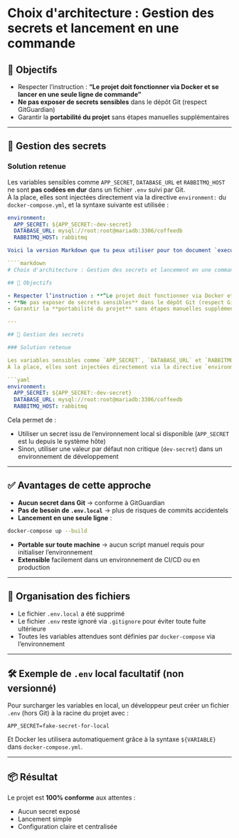 # Choix d'architecture : Gestion des secrets et lancement en une commande

## 🎯 Objectifs

- Respecter l’instruction : **“Le projet doit fonctionner via Docker et se lancer en une seule ligne de commande”**
- **Ne pas exposer de secrets sensibles** dans le dépôt Git (respect GitGuardian)
- Garantir la **portabilité du projet** sans étapes manuelles supplémentaires

---

## 🔐 Gestion des secrets

### Solution retenue

Les variables sensibles comme `APP_SECRET`, `DATABASE_URL` et `RABBITMQ_HOST` ne sont **pas codées en dur** dans un fichier `.env` suivi par Git.  
À la place, elles sont injectées directement via la directive `environment:` du `docker-compose.yml`, et la syntaxe suivante est utilisée :

```yaml
environment:
  APP_SECRET: ${APP_SECRET:-dev-secret}
  DATABASE_URL: mysql://root:root@mariadb:3306/coffeedb
  RABBITMQ_HOST: rabbitmq

Voici la version Markdown que tu peux utiliser pour ton document `execution-et-gestion-des-secrets.md` à placer dans ton dossier `docs/` :

````markdown
# Choix d'architecture : Gestion des secrets et lancement en une commande

## 🎯 Objectifs

- Respecter l’instruction : **“Le projet doit fonctionner via Docker et se lancer en une seule ligne de commande”**
- **Ne pas exposer de secrets sensibles** dans le dépôt Git (respect GitGuardian)
- Garantir la **portabilité du projet** sans étapes manuelles supplémentaires

---

## 🔐 Gestion des secrets

### Solution retenue

Les variables sensibles comme `APP_SECRET`, `DATABASE_URL` et `RABBITMQ_HOST` ne sont **pas codées en dur** dans un fichier `.env` suivi par Git.  
À la place, elles sont injectées directement via la directive `environment:` du `docker-compose.yml`, et la syntaxe suivante est utilisée :

```yaml
environment:
  APP_SECRET: ${APP_SECRET:-dev-secret}
  DATABASE_URL: mysql://root:root@mariadb:3306/coffeedb
  RABBITMQ_HOST: rabbitmq
````

Cela permet de :

* Utiliser un secret issu de l’environnement local si disponible (`APP_SECRET` est lu depuis le système hôte)
* Sinon, utiliser une valeur par défaut non critique (`dev-secret`) dans un environnement de développement

---

## ✅ Avantages de cette approche

* **Aucun secret dans Git** → conforme à GitGuardian
* **Pas de besoin de `.env.local`** → plus de risques de commits accidentels
* **Lancement en une seule ligne** :

```bash
docker-compose up --build
```

* **Portable sur toute machine** → aucun script manuel requis pour initialiser l’environnement
* **Extensible** facilement dans un environnement de CI/CD ou en production

---

## 📂 Organisation des fichiers

* Le fichier `.env.local` a été supprimé
* Le fichier `.env` reste ignoré via `.gitignore` pour éviter toute fuite ultérieure
* Toutes les variables attendues sont définies par `docker-compose` via l’environnement

---

## 🛠️ Exemple de `.env` local facultatif (non versionné)

Pour surcharger les variables en local, un développeur peut créer un fichier `.env` (hors Git) à la racine du projet avec :

```env
APP_SECRET=fake-secret-for-local
```

Et Docker les utilisera automatiquement grâce à la syntaxe `${VARIABLE}` dans `docker-compose.yml`.

---

## 📦 Résultat

Le projet est **100% conforme** aux attentes :

* Aucun secret exposé
* Lancement simple
* Configuration claire et centralisée

```

